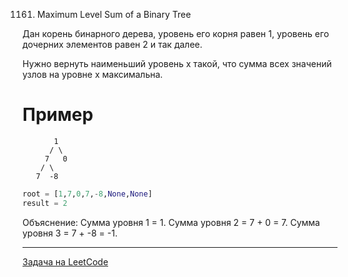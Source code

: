 1161. Maximum Level Sum of a Binary Tree

Дан корень бинарного дерева, уровень его корня равен 1, уровень его дочерних элементов равен 2 и так далее.

Нужно вернуть наименьший уровень x такой, что сумма всех значений узлов на уровне x максимальна.

# Пример
           1
          / \
         7   0
        / \
       7  -8
```python
root = [1,7,0,7,-8,None,None]
result = 2
```

Объяснение: 
Сумма уровня 1 = 1.
Сумма уровня 2 = 7 + 0 = 7.
Сумма уровня 3 = 7 + -8 = -1.

---
<a href="https://leetcode.com/problems/maximum-level-sum-of-a-binary-tree/">Задача на LeetCode</a>